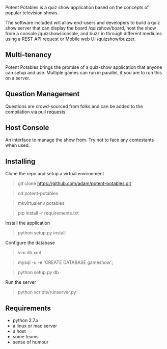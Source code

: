 Potent Potables is a quiz show application based on the concepts of popular television shows.

The software included will allow end-users and developers to build a quiz show server that can 
display the board /quizshow/board, host the show from a console /quizshow/console, and 
buzz in through different mediums using a REST API request or Mobile web UI /quizshow/buzzer.

## Multi-tenancy
Potent Potables brings the promise of a quiz-show application that anyone can setup and use. 
Multiple games can run in parallel, if you are to run this on a server. 

## Question Management
Questions are crowd-sourced from folks and can be added to the compilation via pull requests.  

## Host Console
An interface to manage the show from.  Try not to face any contestants when used.

## Installing

Clone the repo and setup a virtual environment
> git clone https://github.com/adam/potent-potables.git

> cd potent-potables

> mkvirtualenv potables

> pip install -r requirements.txt

Install the application
> python setup.py install

Configure the database
> vim db.xml

> mysql -u<user> -e 'CREATE DATABASE gameshow';

> python setup.py db

Run the server
> python scripts/runserver.py

## Requirements
* python 2.7.x
* a linux or mac server
* a host
* some teams
* sense of humour
